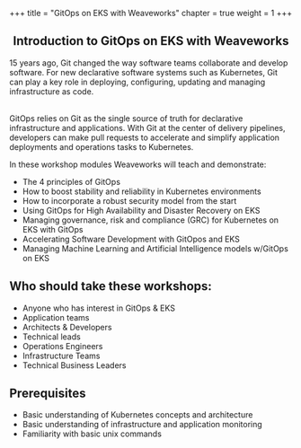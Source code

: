 +++
title = "GitOps on EKS with Weaveworks"
chapter = true
weight = 1
+++

<div style="text-align: center">
<h2>Introduction to GitOps on EKS with Weaveworks</h2></div>

15 years ago, Git changed the way software teams collaborate and develop software. For new declarative software systems such as Kubernetes, Git can play a key role in deploying, configuring, updating and managing infrastructure as code. <br><br>

GitOps relies on Git as the single source of truth for declarative infrastructure and applications. With Git at the center of delivery pipelines, developers can make pull requests to accelerate and simplify application deployments and operations tasks to Kubernetes.
 

In these workshop modules Weaveworks will teach and demonstrate: 

* The 4 principles of GitOps 
* How to boost stability and reliability in Kubernetes environments
* How to incorporate a robust security model from the start  
* Using GitOps for High Availability and Disaster Recovery on EKS
* Managing governance, risk and compliance (GRC) for Kubernetes on EKS  with GitOps
* Accelerating Software Development with GitOpos and EKS
* Managing Machine Learning and Artificial Intelligence models w/GitOps on EKS


## Who should take these workshops:

* Anyone who has interest in GitOps & EKS 
* Application teams
* Architects & Developers
* Technical leads
* Operations Engineers
* Infrastructure Teams
* Technical Business Leaders

## Prerequisites

* Basic understanding of Kubernetes concepts and architecture
* Basic understanding of infrastructure and application monitoring
* Familiarity with basic unix commands
